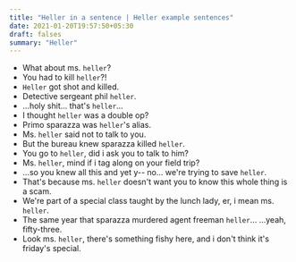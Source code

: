 ```yaml
---
title: "Heller in a sentence | Heller example sentences"
date: 2021-01-20T19:57:50+05:30
draft: falses
summary: "Heller"
---
```

- What about ms. `heller`?
- You had to kill `heller`?!
- `Heller` got shot and killed.
- Detective sergeant phil `heller`.
- ...holy shit... that's `heller`...
- I thought `heller` was a double op?
- Primo sparazza was `heller`'s alias.
- Ms. `heller` said not to talk to you.
- But the bureau knew sparazza killed `heller`.
- You go to `heller`, did i ask you to talk to him?
- Ms. `heller`, mind if i tag along on your field trip?
- ...so you knew all this and yet y-- no... we're trying to save `heller`.
- That's because ms. `heller` doesn't want you to know this whole thing is a scam.
- We're part of a special class taught by the lunch lady, er, i mean ms. `heller`.
- The same year that sparazza murdered agent freeman `heller`... ...yeah, fifty-three.
- Look ms. `heller`, there's something fishy here, and i don't think it's friday's special.
                 
